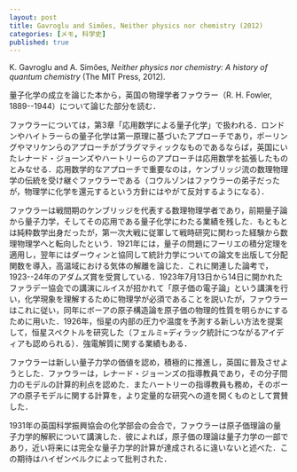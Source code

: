 ```yaml
---
layout: post
title: Gavroglu and Simões, Neither physics nor chemistry (2012)
categories: [メモ, 科学史]
published: true
---
```


K. Gavroglu and A. Simões, _Neither physics nor chemistry: A history of quantum chemistry_ (The MIT Press, 2012).

量子化学の成立を論じた本から，英国の物理学者ファウラー（R. H. Fowler, 1889--1944）について論じた部分を読む．

ファウラーについては，第3章「応用数学による量子化学」で扱われる．ロンドンやハイトラーらの量子化学は第一原理に基づいたアプローチであり，ポーリングやマリケンらのアプローチがプラグマティックなものであるならば，英国にいたレナード・ジョーンズやハートリーらのアプローチは応用数学を拡張したものとみなせる．応用数学的なアプローチで重要なのは，ケンブリッジ流の数理物理学の伝統を受け継ぐファウラーである（コウルゾンはファウラーの弟子だったが，物理学に化学を還元するという方針にはやがて反対するようになる）．

ファウラーは戦間期のケンブリッジを代表する数理物理学者であり，前期量子論から量子力学，そしてその応用である量子化学にわたる業績を残した．もともとは純粋数学出身だったが，第一次大戦に従軍して戦時研究に関わった経験から数理物理学へと転向したという．1921年には，量子の問題にフーリエの積分定理を適用し，翌年にはダーウィンと協同して統計力学についての論文を出版して分配関数を導入，高温域における気体の解離を論じた．これに関連した論考で，1923--24年のアダムズ賞を受賞している．1923年7月13日から14日に開かれたファラデー協会での講演にルイスが招かれて「原子価の電子論」という講演を行い，化学現象を理解するために物理学が必須であることを説いたが，ファウラーはこれに従い，同年にボーアの原子構造論を原子価の物理的性質を明らかにするために用いた．1926年，恒星の内部の圧力や温度を予測する新しい方法を提案して，恒星スペクトルを研究した（フェルミ=ディラック統計につながるアイディアも認められる）．強電解質に関する業績もある．

ファウラーは新しい量子力学の価値を認め，積極的に推進し，英国に普及させようとした．ファウラーは，レナード・ジョーンズの指導教員であり，その分子間力のモデルの計算的利点を認めた．またハートリーの指導教員も務め，そのボーアの原子モデルに関する計算を，より定量的な研究への道を開くものとして賞賛した．

1931年の英国科学振興協会の化学部会の会合で，ファウラーは原子価理論の量子力学的解釈について講演した．彼によれば，原子価の理論は量子力学の一部であり，近い将来には完全な量子力学的計算が達成されるに違いないと述べた．この期待はハイゼンベルクによって批判された．

